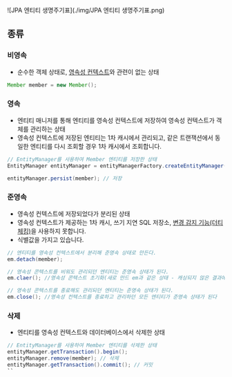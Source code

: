 ![JPA 엔티티 생명주기표](./img/JPA 엔티티 생명주기표.png)

## 종류
### 비영속 
- 순수한 객체 상태로, [영속성 컨텍스트](%EC%98%81%EC%86%8D%EC%84%B1%20%EC%BB%A8%ED%85%8D%EC%8A%A4%ED%8A%B8.md)와 관련이 없는 상태
```java
Member member = new Member();
```
### 영속
- 엔티티 매니저를 통해 엔티티를 영속성 컨텍스트에 저장하여 영속성 컨텍스트가 객체를 관리하는 상태 
- 영속성 컨텍스트에 저장된 엔티티는 1차 캐시에서 관리되고, 같은 트랜잭션에서 동일한 엔티티를 다시 조회할 경우 1차 캐시에서 조회합니다.
```java
// EntityManager를 사용하여 Member 엔티티를 저장한 상태
EntityManager entityManager = entityManagerFactory.createEntityManager();

entityManager.persist(member); // 저장
```
### 준영속
- 영속성 컨텍스트에 저장되었다가 분리된 상태
- 영속성 컨텍스트가 제공하는 1차 캐시, 쓰기 지연 SQL 저장소, [변경 감지 기능(더티체킹)](%EB%B3%80%EA%B2%BD%20%EA%B0%90%EC%A7%80.md)을 사용하지 못합니다.
- 식별값을 가지고 있습니다.
```java
// 엔티티를 영속성 컨텍스트에서 분리해 준영속 상태로 만든다.
em.detach(member);

// 영속성 콘텍스트를 비워도 관리되던 엔티티는 준영속 상태가 된다.
em.claer(); //영속성 콘텍스트 초기화(새로 만드 em과 같은 상태 - 캐싱되지 않은 결과에서 찾고 싶은경우 좋다.)

// 영속성 콘텍스트를 종료해도 관리되던 엔티티는 준영속 상태가 된다.
em.close(); //영속성 컨텍스트를 종료하고 관리하던 모든 엔티티가 준영속 상태가 된다
```
### 삭제
- 엔티티를 영속성 컨텍스트와 데이터베이스에서 삭제한 상태  
```java
// EntityManager를 사용하여 Member 엔티티를 삭제한 상태
entityManager.getTransaction().begin();
entityManager.remove(member); // 삭제
entityManager.getTransaction().commit(); // 커밋
``
